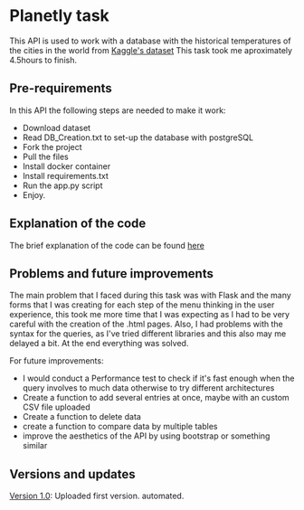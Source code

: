 # Planetly task

This API is used to work with a database with the historical temperatures of the cities in the world from [Kaggle's dataset](https://www.kaggle.com/berkeleyearth/climate-change-earth-surface-temperature-data?select=GlobalLandTemperaturesByCity.csv) This task took me aproximately 4.5hours to finish.

## Pre-requirements

In this API the following steps are needed to make it work:

- Download dataset
- Read DB_Creation.txt to set-up the database with postgreSQL
- Fork the project
- Pull the files
- Install docker container
- Install requirements.txt
- Run the app.py script
- Enjoy.

## Explanation of the code

The brief explanation of the code can be found [here](https://docs.google.com/document/d/1y5SdWOuzvM-tFvmXV0oagp8_BsMroYBtHLgBw4-w0jM/edit?usp=sharing)

## Problems and future improvements
The main problem that I faced during this task was with Flask and the many forms that I was creating for each step of the menu thinking in the user experience, this took me more time that I was expecting as I had to be very careful with the creation of the .html pages.
Also, I had problems with the syntax for the queries, as I've tried different libraries and this also may me delayed a bit.
At the end everything was solved. 

For future improvements:
- I would conduct a Performance test to check if it's fast enough when the query involves to much data otherwise to try different architectures
- Create a function to add several entries at once, maybe with an custom CSV file uploaded
- Create a function to delete data
- create a function to compare data by multiple tables
- improve the aesthetics of the API by using bootstrap or something similar


## Versions and updates
[Version 1.0](): Uploaded first version. automated.
